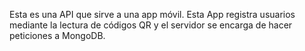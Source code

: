 Esta es una API que sirve a una app móvil. Esta App registra usuarios mediante la lectura de códigos QR y el servidor se encarga de hacer peticiones a MongoDB.
